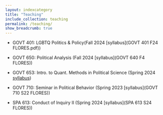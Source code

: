 ```yaml
---
layout: indexcategory
title: "Teaching"
include_collection: teaching
permalink: /teaching/
show_breadcrumb: true
---
```


- GOVT 401: LGBTQ Politics & Policy(Fall 2024 [syllabus](GOVT 401 F24 FLORES.pdf))

- GOVT 650: Political Analysis (Fall 2024 [syllabus](GOVT 640 F4 FLORES))

- GOVT 653: Intro. to Quant. Methods in Political Science (Spring 2024 [syllabus]())

- GOVT 710: Seminar in Political Behavior (Spring 2023 [syllabus](GOVT 710 S22 FLORES))

- SPA 613: Conduct of Inquiry II (Spring 2024 [syllabus](SPA 613 S24 FLORES))
